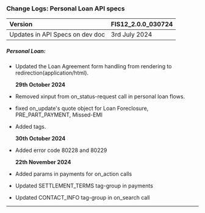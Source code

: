 ### Change Logs:  Personal Loan API specs

| Version                         | FIS12_2.0.0_030724 |
| :------------------------------ | :----------------- |
| Updates in API Specs on dev doc | 3rd July 2024      |

##### Personal Loan:

- Updated the Loan Agreement form handling from rendering to redirection(application/html).

  ****29th October 2024****
 - Removed xinput from on_status-request call in personal loan flows.
 - fixed on_update's quote object for Loan Foreclosure, PRE_PART_PAYMENT, Missed-EMI
 - Added tags.

   ****30th October 2024****
 - Added error code 80228 and 80229

   ****22th November 2024****
 - Added params in payments for on_action calls
 - Updated SETTLEMENT_TERMS tag-group in payments
 - Updated CONTACT_INFO tag-group in on_search call

---

#####